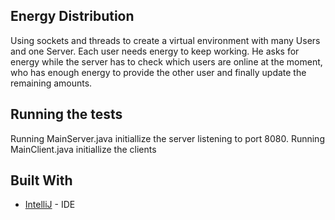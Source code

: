 ## Energy Distribution

Using sockets and threads to create a virtual environment with many Users and one Server. Each user needs energy to keep working. He asks for energy while the server has to check which users are online at the moment, who has enough energy to provide the other user and finally update the remaining amounts.

## Running the tests

Running MainServer.java initiallize the server listening to port 8080.
Running MainClient.java initiallize the clients

## Built With

* [IntelliJ](https://www.jetbrains.com/idea/) - IDE

